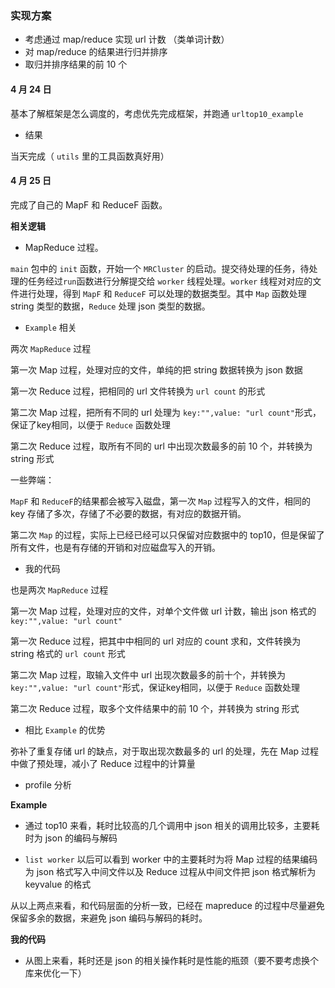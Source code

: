 ### 实现方案

- 考虑通过 map/reduce 实现 url 计数 （类单词计数）
- 对 map/reduce 的结果进行归并排序
- 取归并排序结果的前 10 个

#### 4 月 24 日

基本了解框架是怎么调度的，考虑优先完成框架，并跑通 `urltop10_example`

- 结果 
	
当天完成（ `utils` 里的工具函数真好用）

#### 4 月 25 日

完成了自己的 MapF 和 ReduceF 函数。

**相关逻辑**

- MapReduce 过程。

`main` 包中的 `init` 函数，开始一个 `MRCluster` 的启动。提交待处理的任务，待处理的任务经过`run`函数进行分解提交给 `worker` 线程处理。`worker` 线程对对应的文件进行处理，得到 `MapF` 和 `ReduceF` 可以处理的数据类型。其中 `Map` 函数处理 string 类型的数据，`Reduce` 处理 json 类型的数据。

- `Example` 相关

两次 `MapReduce` 过程

第一次 Map 过程，处理对应的文件，单纯的把 string 数据转换为 json 数据

第一次 Reduce 过程，把相同的 url 文件转换为 `url count` 的形式

第二次 Map 过程，把所有不同的 url 处理为 `key:"",value: "url count"`形式，保证了key相同，以便于 `Reduce` 函数处理

第二次 Reduce 过程，取所有不同的 url 中出现次数最多的前 10 个，并转换为 string 形式

一些弊端： 

`MapF` 和 `ReduceF`的结果都会被写入磁盘，第一次 `Map` 过程写入的文件，相同的 key 存储了多次，存储了不必要的数据，有对应的数据开销。

第二次 `Map` 的过程，实际上已经已经可以只保留对应数据中的 top10，但是保留了所有文件，也是有存储的开销和对应磁盘写入的开销。


- 我的代码

也是两次 `MapReduce` 过程

第一次 Map 过程，处理对应的文件，对单个文件做 url 计数，输出 json 格式的 `key:"",value: "url count"`

第一次 Reduce 过程，把其中中相同的 url 对应的 count 求和，文件转换为 string 格式的 `url count` 形式

第二次 Map 过程，取输入文件中 url 出现次数最多的前十个，并转换为 `key:"",value: "url count"`形式，保证key相同，以便于 `Reduce` 函数处理

第二次 Reduce 过程，取多个文件结果中的前 10 个，并转换为 string 形式

- 相比 `Example` 的优势

弥补了重复存储 url 的缺点，对于取出现次数最多的 url 的处理，先在 Map 过程中做了预处理，减小了 Reduce 过程中的计算量


- profile 分析

**Example**

- 通过 top10 来看，耗时比较高的几个调用中 json 相关的调用比较多，主要耗时为 json 的编码与解码

- `list worker` 以后可以看到 worker 中的主要耗时为将 Map 过程的结果编码为 json 格式写入中间文件以及 Reduce 过程从中间文件把 json 格式解析为 keyvalue 的格式

从以上两点来看，和代码层面的分析一致，已经在 mapreduce 的过程中尽量避免保留多余的数据，来避免 json 编码与解码的耗时。

**我的代码**

- 从图上来看，耗时还是 json 的相关操作耗时是性能的瓶颈（要不要考虑换个库来优化一下）
